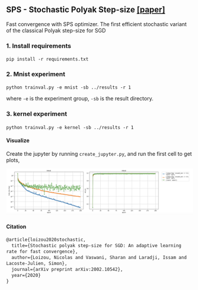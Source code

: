 ## SPS - Stochastic Polyak Step-size [[paper]](https://arxiv.org/pdf/2002.10542.pdf)

Fast convergence with SPS optimizer. The first efficient stochastic variant of the classical Polyak step-size for SGD

### 1. Install requirements

`pip install -r requirements.txt`

### 2. Mnist experiment

`python trainval.py -e mnist -sb ../results -r 1`

where `-e` is the experiment group, `-sb` is the result directory.

### 3. kernel experiment

`python trainval.py -e kernel -sb ../results -r 1`


#### Visualize

Create the jupyter by running `create_jupyter.py`, and run the first cell to get plots, 

![alt text](results/mnist.png)


#### Citation

```
@article{loizou2020stochastic,
  title={Stochastic polyak step-size for SGD: An adaptive learning rate for fast convergence},
  author={Loizou, Nicolas and Vaswani, Sharan and Laradji, Issam and Lacoste-Julien, Simon},
  journal={arXiv preprint arXiv:2002.10542},
  year={2020}
}
```
